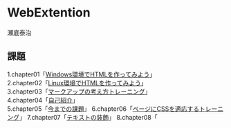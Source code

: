 # WebExtention
瀬底泰治  

## 課題
1.chapter01「[Windows環境でHTMLを作ってみよう](chapter01/ch01-firsthtml-win.html)」  
2.chapter02「[Linux環境でHTMLを作ってみよう](chapter02/ch02-firsthtml-linux.html)」  
3.chapter03「[マークアップの考え方トレーニング](chapter03/ch03-markuptag1.html)」  
4.chapter04「[自己紹介](chapter04/ch04-markuptag1.html)」  
5.chapter05「[今までの課題](chapter05/ch05-markuptag2.html)」 
6.chapter06「[ページにCSSを適応するトレーニング](chapter06/index.html)」 
7.chapter07「[テキストの装飾](chapter07/ch07-fontsytle.html)」 
8.chapter08「
